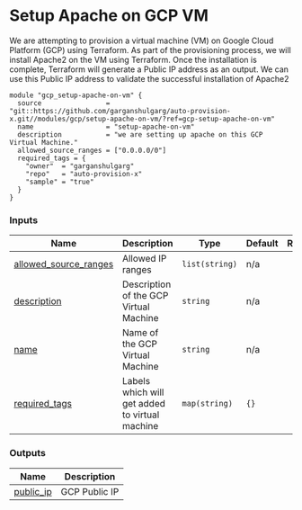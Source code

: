 <!-- BEGIN_TF_DOCS -->

# Setup Apache on GCP VM

We are attempting to provision a virtual machine (VM) on Google Cloud Platform (GCP) using Terraform. As part of the provisioning process, we will install Apache2 on the VM using Terraform. Once the installation is complete, Terraform will generate a Public IP address as an output. We can use this Public IP address to validate the successful installation of Apache2

```
module "gcp_setup-apache-on-vm" {
  source                = "git::https://github.com/garganshulgarg/auto-provision-x.git//modules/gcp/setup-apache-on-vm/?ref=gcp-setup-apache-on-vm"
  name                  = "setup-apache-on-vm"
  description           = "we are setting up apache on this GCP Virtual Machine."
  allowed_source_ranges = ["0.0.0.0/0"]
  required_tags = {
    "owner"  = "garganshulgarg"
    "repo"   = "auto-provision-x"
    "sample" = "true"
  }
}

```
<!-- BEGIN\_TF\_DOCS -->

<!-- END\_TF\_DOCS -->

### Inputs

| Name | Description | Type | Default | Required |
|------|-------------|------|---------|:--------:|
| <a name="input_allowed_source_ranges"></a> [allowed\_source\_ranges](#input\_allowed\_source\_ranges) | Allowed IP ranges | `list(string)` | n/a | yes |
| <a name="input_description"></a> [description](#input\_description) | Description of the GCP Virtual Machine | `string` | n/a | yes |
| <a name="input_name"></a> [name](#input\_name) | Name of the GCP Virtual Machine | `string` | n/a | yes |
| <a name="input_required_tags"></a> [required\_tags](#input\_required\_tags) | Labels which will get added to virtual machine | `map(string)` | `{}` | no |

### Outputs

| Name | Description |
|------|-------------|
| <a name="output_public_ip"></a> [public\_ip](#output\_public\_ip) | GCP Public IP |
<!-- END_TF_DOCS -->